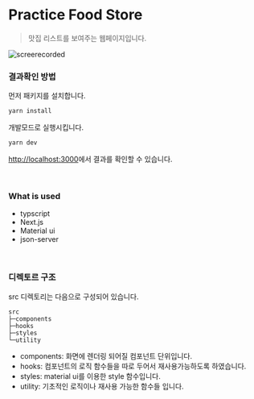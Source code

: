 # Practice Food Store

> 맛집 리스트를 보여주는 웹페이지입니다.

![screerecorded](/.github/Animation.gif)

### 결과확인 방법

먼저 패키지를 설치합니다.
```bash
yarn install
```

개발모드로 실행시킵니다.
```bash
yarn dev
```

[http://localhost:3000](http://localhost:3000)에서 결과를 확인할 수 있습니다.

<br/>

### What is used
- typscript
- Next.js
- Material ui
- json-server

<br/>

### 디렉토르 구조

src 디렉토리는 다음으로 구성되어 있습니다.

```
src
├─components
├─hooks
├─styles
└─utility
```

- components: 화면에 렌더링 되어질 컴포넌트 단위입니다.
- hooks: 컴포넌트의 로직 함수들을 따로 두어서 재사용가능하도록 하였습니다.
- styles: material ui를 이용한 style 함수입니다.
- utility: 기초적인 로직이나 재사용 가능한 함수들 입니다.
